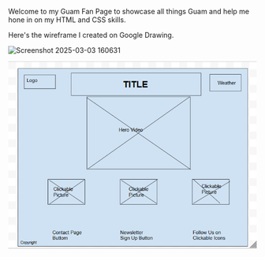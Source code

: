 Welcome to my Guam Fan Page to showcase all things Guam and help me hone in on my HTML and CSS skills.

Here's the wireframe I created on Google Drawing.

![Screenshot 2025-03-03 160631](https://github.com/user-attachments/assets/1e0df99a-c893-401a-9d5f-077f39818456)


![Description](images/wireframe.png?raw=true)